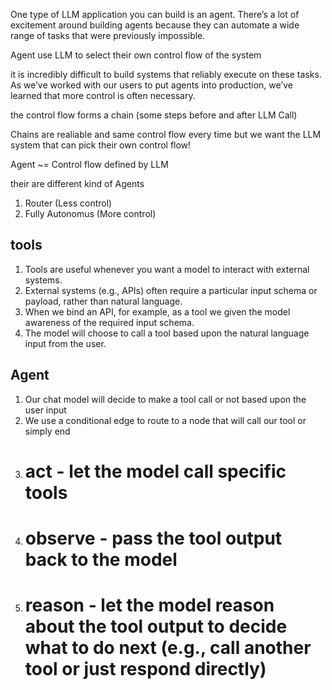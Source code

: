One type of LLM application you can build is an agent. There’s a lot of excitement around building agents because they can automate a wide range of tasks that were previously impossible.

Agent use LLM to select their own control flow of the system 


it is incredibly difficult to build systems that reliably execute on these tasks. As we’ve worked with our users to put agents into production, 
we’ve learned that more control is often necessary.

the control flow forms a chain (some steps before and after LLM Call)

Chains are realiable and same control flow every time but we want the LLM system that can pick their own control flow!

Agent ~= Control flow defined by LLM 

their are different kind of Agents 
1. Router (Less control)
2. Fully Autonomus (More control)


## tools
1. Tools are useful whenever you want a model to interact with external systems.
2. External systems (e.g., APIs) often require a particular input schema or payload, rather than natural language.
3. When we bind an API, for example, as a tool we given the model awareness of the required input schema.
4. The model will choose to call a tool based upon the natural language input from the user.

## Agent
1. Our chat model will decide to make a tool call or not based upon the user input
2. We use a conditional edge to route to a node that will call our tool or simply end
3. # act - let the model call specific tools
4. # observe - pass the tool output back to the model
5. # reason - let the model reason about the tool output to decide what to do next (e.g., call another tool or just respond directly)
